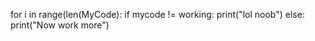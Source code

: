 for i in range(len(MyCode):
    if mycode != working:
        print("lol noob")
    else:
        print("Now work more")
